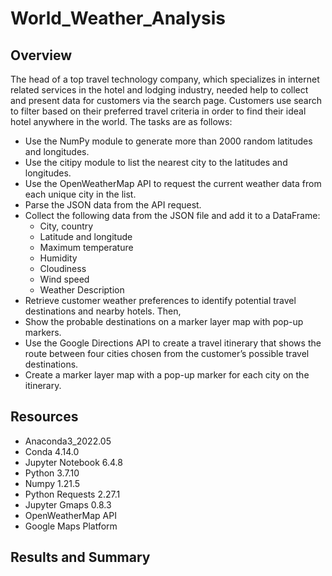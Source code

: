 # World_Weather_Analysis

## Overview

The head of a top travel technology company, which specializes in internet related services in the hotel and lodging industry, needed help to collect and present data for customers via the search page. Customers use search to filter based on their preferred travel criteria in order to find their ideal hotel anywhere in the world. The tasks are as follows:
- Use the NumPy module to generate more than 2000 random latitudes and longitudes.
- Use the citipy module to list the nearest city to the latitudes and longitudes.
- Use the OpenWeatherMap API to request the current weather data from each unique city in the list.
- Parse the JSON data from the API request.
- Collect the following data from the JSON file and add it to a DataFrame:
  - City, country
  - Latitude and longitude
  - Maximum temperature
  - Humidity
  - Cloudiness
  - Wind speed
  - Weather Description
- Retrieve customer weather preferences to identify potential travel destinations and nearby hotels. Then, 
- Show the probable destinations on a marker layer map with pop-up markers.
- Use the Google Directions API to create a travel itinerary that shows the route between four cities chosen from the customer’s possible travel destinations. 
- Create a marker layer map with a pop-up marker for each city on the itinerary.

## Resources

- Anaconda3_2022.05
- Conda 4.14.0
- Jupyter Notebook 6.4.8
- Python 3.7.10
- Numpy 1.21.5
- Python Requests 2.27.1
- Jupyter Gmaps 0.8.3
- OpenWeatherMap API
- Google Maps Platform

## Results and Summary
